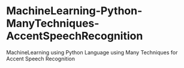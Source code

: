 # MachineLearning-Python-ManyTechniques-AccentSpeechRecognition
MachineLearning using Python Language using Many Techniques for Accent Speech Recognition
